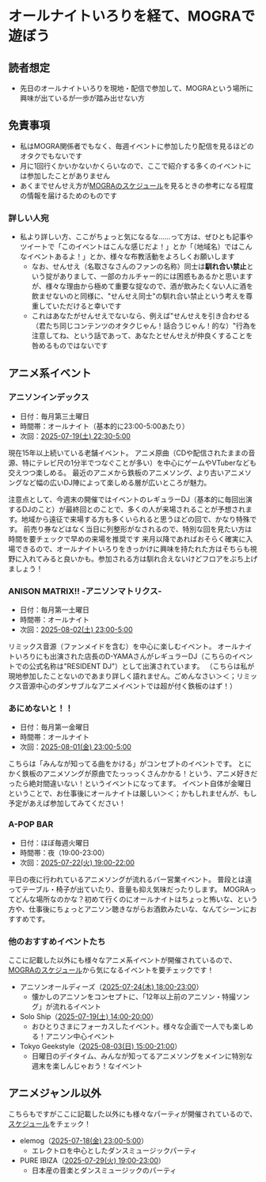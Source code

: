 # オールナイトいろりを経て、MOGRAで遊ぼう

## 読者想定
- 先日のオールナイトいろりを現地・配信で参加して、MOGRAという場所に興味が出ているが一歩が踏み出せない方

## 免責事項
- 私はMOGRA関係者でもなく、毎週イベントに参加したり配信を見るほどのオタクでもないです
- 月に1回行くかいかないかくらいなので、ここで紹介する多くのイベントには参加したことがありません
- あくまでせんせえ方が[MOGRAのスケジュール](https://club-mogra.jp/event/)を見るときの参考になる程度の情報を届けるためのものです

### 詳しい人宛
- 私より詳しい方、ここがちょっと気になるな……って方は、ぜひとも記事やツイートで「このイベントはこんな感じだよ！」とか「（地域名）ではこんなイベントあるよ！」とか、様々な布教活動をよろしくお願いします
    - なお、せんせえ（名取さなさんのファンの名称）同士は**馴れ合い禁止**という掟がありまして、一部のカルチャー的には困惑もあるかと思いますが、様々な理由から極めて重要な掟なので、酒が飲みたくない人に酒を飲ませないのと同様に、"せんせえ同士"の馴れ合い禁止という考えを尊重していただけると幸いです
    - これはあなたがせんせえでないなら、例えば"せんせえを引き合わせる（君たち同じコンテンツのオタクじゃん！話合うじゃん！的な）"行為を注意してね、という話であって、あなたとせんせえが仲良くすることを咎めるものではないです

## アニメ系イベント

### アニソンインデックス
- 日付：毎月第三土曜日
- 時間帯：オールナイト（基本的に23:00-5:00あたり）
- 次回：[2025-07-19(土) 22:30-5:00](https://club-mogra.jp/2025/07/19/5661/)

現在15年以上続いている老舗イベント。
アニメ原曲（CDや配信されたままの音源、特にテレビ尺の1分半でつなぐことが多い）を中心にゲームやVTuberなども交えつつ楽しめる。
最近のアニメから鉄板のアニメソング、より古いアニメソングなど幅の広いDJ陣によって楽しめる層が広いところが魅力。

注意点として、今週末の開催ではイベントのレギュラーDJ（基本的に毎回出演するDJのこと）が最終回とのことで、多くの人が来場されることが予想されます。地域から遠征で来場する方も多くいられると思うほどの回で、かなり特殊です。
前売り券などはなく当日に列整形がなされるので、特別な回を見たい方は時間を要チェックで早めの来場を推奨です
来月以降であればおそらく確実に入場できるので、オールナイトいろりをきっかけに興味を持たれた方はそちらも視野に入れてみると良いかも。参加される方は馴れ合えないけどフロアをぶち上げましょう！

### ANISON MATRIX!! -アニソンマトリクス-
- 日付：毎月第一土曜日
- 時間帯：オールナイト
- 次回：[2025-08-02(土) 23:00-5:00](https://club-mogra.jp/2025/08/02/5673/)

リミックス音源（ファンメイドを含む）を中心に楽しむイベント。
オールナイトいろりにも出演された店長のD-YAMAさんがレギュラーDJ（こちらのイベントでの公式名称は"RESIDENT DJ"）として出演されています。
（こちらは私が現地参加したことないのであまり詳しく語れません。ごめんなさい＞＜；リミックス音源中心のダンサブルなアニメイベントでは超が付く鉄板のはず！）

### あにめないと！！
- 日付：毎月第一金曜日
- 時間帯：オールナイト
- 次回：[2025-08-01(金) 23:00-5:00](https://club-mogra.jp/2025/08/01/5671/)

こちらは「みんなが知ってる曲をかける」がコンセプトのイベントです。
とにかく鉄板のアニメソングが原曲でたっっっくさんかかる！という、アニメ好きだったら絶対間違いない！というイベントになってます。
イベント自体が金曜日ということで、お仕事後にオールナイトは厳しい＞＜；かもしれませんが、もし予定があえば参加してみてください！

### A-POP BAR
- 日付：ほぼ毎週火曜日
- 時間帯：夜（19:00-23:00）
- 次回：[2025-07-22(火) 19:00-22:00](https://club-mogra.jp/2025/07/22/5640/)

平日の夜に行われているアニメソングが流れるバー営業イベント。
普段とは違ってテーブル・椅子が出ていたり、音量も抑え気味だったりします。
MOGRAってどんな場所なのかな？初めて行くのにオールナイトはちょっと怖いな、という方や、仕事後にちょっとアニソン聴きながらお酒飲みたいな、なんてシーンにおすすめです。 

### 他のおすすめイベントたち
ここに記載した以外にも様々なアニメ系イベントが開催されているので、[MOGRAのスケジュール](https://club-mogra.jp/event/)から気になるイベントを要チェックです！

- アニソンオールディーズ（[2025-07-24(木) 18:00-23:00](https://club-mogra.jp/2025/07/24/5653/)）
  - 懐かしのアニソンをコンセプトに、「12年以上前のアニソン・特撮ソング」が流れるイベント
- Solo Ship（[2025-07-19(土) 14:00-20:00](https://club-mogra.jp/2025/07/19/7369/)）
  - おひとりさまにフォーカスしたイベント。様々な企画で一人でも楽しめる！アニソン中心イベント
- Tokyo Geekstyle（[2025-08-03(日) 15:00-21:00](https://club-mogra.jp/2025/08/03/5674/)）
  - 日曜日のデイタイム、みんなが知ってるアニメソングをメインに特別な週末を楽しんじゃおう！なイベント

## アニメジャンル以外
こちらもですがここに記載した以外にも様々なパーティが開催されているので、[スケジュール](https://club-mogra.jp/event/)をチェック！

- elemog（[2025-07-18(金) 23:00-5:00](https://club-mogra.jp/2025/07/18/5659/)）
  - エレクトロを中心としたダンスミュージックパーティ
- PURE IBIZA（[2025-07-29(火) 19:00-23:00](https://club-mogra.jp/2025/07/29/5644/)）
  - 日本産の音楽とダンスミュージックのパーティ
